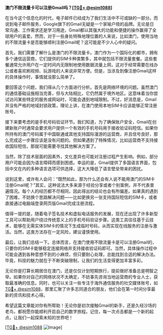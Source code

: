 **澳门不限流量卡可以注册Gmail吗？[[TG💪+ @esim1088](https://t.me/s/esim1088)]**

在当今这个信息化的时代，电子邮件已经成为了我们生活中不可或缺的一部分。而说到电子邮件服务，Google旗下的Gmail无疑是一个家喻户晓的品牌。无论是日常沟通、工作需求还是学习用途，Gmail都以其强大的功能和便捷的操作赢得了全球用户的喜爱。然而，对于一些身处特殊地理位置的人来说，比如澳门，使用当地的不限流量卡是否能够顺利注册Gmail呢？这可能是不少人心中的疑问。

首先，我们需要了解什么是澳门的不限流量卡。澳门作为一个国际化的都市，拥有多个通信运营商，它们提供的SIM卡种类繁多，其中就包括不限流量套餐。这些套餐通常允许用户在一定时间内无限制地使用数据流量上网，这对于经常需要在线办公或者喜欢刷视频、玩游戏的人来说非常方便。但是，当涉及到像注册Gmail这样的具体操作时，事情就没那么简单了。

要回答这个问题，我们得从几个方面进行分析。首先是网络环境的问题。虽然澳门的通信基础设施相当完善，但与大陆相比，它仍然属于境外地区。这意味着当你尝试访问某些特定的服务或网站时，可能会遇到地域限制。不过，好消息是，Gmail并没有严格的地域封锁政策，理论上讲，在澳门使用本地SIM卡应该能够正常注册账号。

接下来要考虑的是手机号码验证环节。我们知道，为了确保账户安全，Gmail在创建新账户时通常会要求用户提供一个有效的手机号码用于接收验证码短信。如果你所持有的澳门号码属于中国联通或其他支持国际漫游的运营商，并且信号良好，那么完成这一步骤应该是没有问题的。但如果遇到了特殊情况，比如运营商不支持接收国际短信，那就可能需要寻找其他解决方案了。

当然，除了技术层面的因素外，文化差异也可能对注册过程产生影响。例如，部分用户可能会因为语言障碍而感到困惑。幸运的是，Gmail提供了多国语言界面，包括中文在内的多种语言选项可供选择，这大大降低了语言壁垒带来的困扰。

说到这里，或许有人会问：“既然如此，那为什么还会有人说不能用澳门的SIM卡注册Gmail呢？”其实，这种说法大多来源于经验分享或者个别案例，并不代表普遍情况。每个人的经历都不尽相同，因此得出的结论也会有所偏差。如果真的遇到了困难，不妨换个思路解决问题——比如更换另一张支持国际短信的SIM卡，或者直接通过电脑端登录网页版Gmail完成注册流程。

值得一提的是，随着电子签名技术和虚拟电话服务的发展，现在还出现了许多新型工具可以帮助用户绕过传统意义上的手机号码验证步骤。这类工具往往基于云技术，能够在无需实体SIM卡的情况下生成临时号码，从而实现在线服务的注册与激活。当然，这类方法存在一定风险，建议谨慎使用。

最后，让我们总结一下。总体而言，在澳门使用不限流量卡是可以注册Gmail的，只要你的SIM卡能够稳定连接网络并支持接收验证码即可。当然，具体操作过程中可能会遇到各种意想不到的小麻烦，但只要耐心处理，总能找到合适的解决办法。毕竟，科技的魅力就在于不断突破限制，让我们的生活变得更加丰富多彩。

无论你是打算长期居住在澳门，还是仅仅计划短期旅行，提前做好准备总是明智之举。如果你对自己的网络状况不太确定，不妨事先咨询当地运营商的专业人士，获取最准确的信息。同时，也可以关注一些专注于海外通信服务的社交媒体账号，如[TG💪+ @esim1088](https://t.me/s/esim1088)，那里汇聚了许多志同道合的朋友，他们会在第一时间分享最新的资讯和技术心得。

希望这篇文章能对你有所帮助！无论你是初次接触Gmail的新手，还是久经沙场的老鸟，都祝愿你能顺利开启自己的数字旅程。记住，每一次点击都是一个新的起点，让我们一起探索未知的世界吧！

[[TG💪+ @esim1088](https://t.me/s/esim1088) ![Image](https://i.postimg.cc/4NQfJmqS/Snipaste-2025-05-13-00-14-12.png)]
